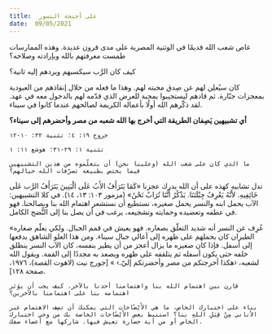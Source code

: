```yaml
---
title:  على أجنحة النسور
date:  09/05/2021
---
```


غاص شعب الله قديمًا في الوثنية المصرية على مدى قرون عديدة. وهذه الممارسات طمست معرفتهم بالله وبإرادته وصلاحه؟

كيف كان الرَّب سيكسبهم ويردهم إليه ثانية؟

كان سيُعلِن لهم عن صِدق محبته لهم. وهذا ما فعله من خلال إنقاذهم من العبودية بمعجزات جبّارة. ثم قادهم ليستجيبوا بمحبة للعرض الذي قدّمه لهم بالدخول معه في عهد. لقد ذكّرهم الله أولًا بأعماله الكريمة لصالحهم عندما كانوا في سيناء.

**أي تشبيهين يَصِفان الطريقة التي أخرج بها الله شعبه من مصر وأحضرهم إلى سيناء؟**

`خروج ١٩: ٤؛ تثنية ٣٢: ١٠-١٢`

`تثنية ١: ٢٩-٣١؛ هوشع ١١: ١`

`ما الذي كان على شعب الله (وعلينا نحن) أن يتعلّموه من هذين التشبيهين فيما يختص بطبيعة تصرّفات الله حيالهم؟`

تدل تشابيه كهذه على أن الله يدرك عجزنا «كَمَا يَتَرَأَفُ الأَبُ عَلَى الْبَنِينَ يَتَرَأَفُ الرَّب عَلَى خَائِفِيهِ. لأَنَّهُ يَعْرِفُ جِبْلَتَنَا. يَذْكُرُ أَنَّنَا تُرَابٌ نَحْنُ» (مزمور ١٠٣: ١٣، ١٤). في كلا التشبيهين: الآب يحمل ابنه والنسر يحمل صغيره، نستطيع أن نستشعر اهتمام الله بنا وبصالحنا. فهو في عطفه وتعضيده وحمايته وتشجيعه، يرغب في أن يصل بنا إلى النُّضج الكامل.

«عُرِف عن النسر أنه شديد التعلّق بصغاره. فهو يعيش في قمم الجبال. ولكي يعلّم صغاره الطيران كان يحملهم على ظهره إلى أعالي جبال سيناء. ومن هذا العلو الشاهق يدفعها إلى أسفل. فإذا كان صغيره ما يزال أعجز من أن يطير بنفسه، كان الآب النسر ينطلق خلفه حتى يكون أسفله ثم يتلقفه على ظهره ويصعد به مجددًا إلى القمة. ويقول الله لشعبه، ‹هكذا أخرجتكم من مصر وأحضرتكم إليّ.› » [جورج نيت (لاهوت القصة)، ١٩٧٦، صفحة ١٢٨].

`قارن بين اهتمام الله بنا واهتمامنا أحدنا بالآخر. كيف يجب أن يؤثر اهتمامه بنا على اهتمامنا بالآخرين؟`

`بناء على اختبارك الخاص، ما هي الأَيْضًاحات التي يمكنك أن تصِف الاهتمام غير الأناني مِنْ قِبَلِ اللهِ بنا؟ استنبط بعض الأَيْضًاحات الخاصة بك من وحي اختبارك الخاص أو من أية حضارة تعيش فيها. شاركها مع أعضاء صفك.`
